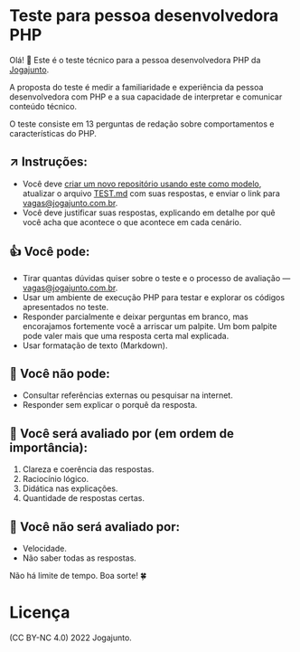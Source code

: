 # Teste para pessoa desenvolvedora PHP

Olá! 👋 Este é o teste técnico para a pessoa desenvolvedora PHP da [Jogajunto](https://jogajunto.com.br).

A proposta do teste é medir a familiaridade e experiência da pessoa desenvolvedora com PHP e a sua capacidade de interpretar e comunicar conteúdo técnico.

O teste consiste em 13 perguntas de redação sobre comportamentos e características do PHP.

## ↗️ Instruções:

- Você deve [criar um novo repositório usando este como modelo](https://github.com/jogajunto/teste-php/generate), atualizar o arquivo [TEST.md](TEST.md) com suas respostas, e enviar o link para vagas@jogajunto.com.br.
- Você deve justificar suas respostas, explicando em detalhe por quê você acha que acontece o que acontece em cada cenário. 

## 👍 Você pode: 

- Tirar quantas dúvidas quiser sobre o teste e o processo de avaliação — vagas@jogajunto.com.br.
- Usar um ambiente de execução PHP para testar e explorar os códigos apresentados no teste.
- Responder parcialmente e deixar perguntas em branco, mas encorajamos fortemente você a arriscar um palpite. Um bom palpite pode valer mais que uma resposta certa mal explicada.
- Usar formatação de texto (Markdown).

## 🚫 Você não pode: 

- Consultar referências externas ou pesquisar na internet.
- Responder sem explicar o porquê da resposta.

## 👀 Você será avaliado por (em ordem de importância):

1. Clareza e coerência das respostas.
2. Raciocínio lógico.
3. Didática nas explicações.
4. Quantidade de respostas certas.

## 🙈 Você não será avaliado por: 

- Velocidade.
- Não saber todas as respostas.

Não há limite de tempo. Boa sorte! 🍀

# Licença

(CC BY-NC 4.0) 2022 Jogajunto.
